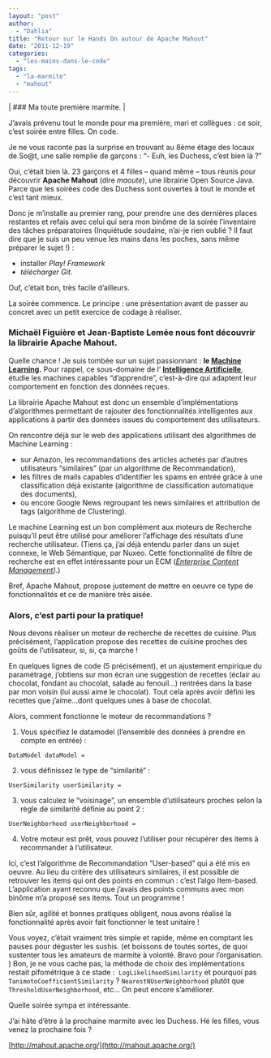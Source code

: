 ```yaml
---
layout: "post"
author: 
  - "Dahlia"
title: "Retour sur le Hands On autour de Apache Mahout"
date: "2011-12-19"
categories: 
  - "les-mains-dans-le-code"
tags: 
  - "la-marmite"
  - "mahout"
---
```


| ### Ma toute première marmite. |

J’avais prévenu tout le monde pour ma première, mari et collègues : ce soir, c’est soirée entre filles. On code.

Je ne vous raconte pas la surprise en trouvant au 8ème étage des locaux de So@t, une salle remplie de garçons : “- Euh, les Duchess, c’est bien là ?”

Oui, c’était bien là. 23 garçons et 4 filles – quand même – tous réunis pour découvrir **Apache Mahout** (dire _maoute_), une librairie Open Source Java. Parce que les soirées code des Duchess sont ouvertes à tout le monde et c’est tant mieux.

Donc je m’installe au premier rang, pour prendre une des dernières places restantes et refais avec celui qui sera mon binôme de la soirée l’inventaire des tâches préparatoires (Inquiétude soudaine, n’ai-je rien oublié ? Il faut dire que je suis un peu venue les mains dans les poches, sans même préparer le sujet !) :

- installer _Play! Framework_
- _télécharger Git_.

Ouf, c’était bon, très facile d’ailleurs.

La soirée commence. Le principe : une présentation avant de passer au concret avec un petit exercice de codage à réaliser.

### Michaël Figuière et Jean-Baptiste Lemée nous font découvrir la librairie Apache Mahout.

Quelle chance ! Je suis tombée sur un sujet passionnant : **le [Machine Learning](http://en.wikipedia.org/wiki/Machine_learning).** Pour rappel, ce sous-domaine de l’ [**Intelligence Artificielle**](http://fr.wikipedia.org/wiki/Intelligence_artificielle), étudie les machines capables “d’apprendre”, c’est-à-dire qui adaptent leur comportement en fonction des données reçues.

La librairie Apache Mahout est donc un ensemble d’implémentations d’algorithmes permettant de rajouter des fonctionnalités intelligentes aux applications à partir des données issues du comportement des utilisateurs.

On rencontre déjà sur le web des applications utilisant des algorithmes de Machine Learning :

- sur Amazon, les recommandations des articles achetés par d’autres utilisateurs “similaires” (par un algorithme de Recommandation),
- les filtres de mails capables d’identifier les spams en entrée grâce à une classification déjà existante (algorithme de classification automatique des documents),
- ou encore Google News regroupant les news similaires et attribution de tags (algorithme de Clustering).

Le machine Learning est un bon complément aux moteurs de Recherche puisqu’il peut être utilisé pour améliorer l’affichage des résultats d’une recherche utilisateur. (Tiens ça, j’ai déjà entendu parler dans un sujet connexe, le Web Sémantique, par Nuxeo. Cette fonctionnalité de filtre de recherche est en effet intéressante pour un ECM (_[Enterprise Content Management](http://fr.wikipedia.org/wiki/Gestion_de_contenu))_.)

Bref, Apache Mahout, propose justement de mettre en oeuvre ce type de fonctionnalités et ce de manière très aisée.

### Alors, c’est parti pour la pratique!

Nous devons réaliser un moteur de recherche de recettes de cuisine. Plus précisément, l’application propose des recettes de cuisine proches des goûts de l’utilisateur, si, si, ça marche !

En quelques lignes de code (5 précisément), et un ajustement empirique du paramétrage, j’obtiens sur mon écran une suggestion de recettes (éclair au chocolat, fondant au chocolat, salade au fenouil…) rentrées dans la base par mon voisin (lui aussi aime le chocolat). Tout cela après avoir défini les recettes que j’aime…dont quelques unes à base de chocolat.

Alors, comment fonctionne le moteur de recommandations ?

1) Vous spécifiez le datamodel (l’ensemble des données à prendre en compte en entrée) :

`DataModel dataModel =`

2) vous définissez le type de “similarité” :

`UserSimilarity userSimilarity =`

3) vous calculez le “voisinage”, un ensemble d’utilisateurs proches selon la règle de similarité définie au point 2 :

`UserNeighborhood userNeighborhood =`

4) Votre moteur est prêt, vous pouvez l’utiliser pour récupérer des items à recommander à l’utilisateur.

Ici, c’est l’algorithme de Recommandation “User-based” qui a été mis en oeuvre. Au lieu du critère des utilisateurs similaires, il est possible de retrouver les items qui ont des points en commun : c’est l’algo Item-based. L’application ayant reconnu que j’avais des points communs avec mon binôme m’a proposé ses items. Tout un programme !

Bien sûr, agilité et bonnes pratiques obligent, nous avons réalisé la fonctionnalité après avoir fait fonctionner le test unitaire !

Vous voyez, c’était vraiment très simple et rapide, même en comptant les pauses pour déguster les sushis. (et boissons de toutes sortes, de quoi sustenter tous les amateurs de marmite à volonté. Bravo pour l’organisation. ) Bon, je ne vous cache pas, la méthode de choix des implémentations restait pifométrique à ce stade :  `LogLikelihoodSimilarity` et pourquoi pas `TanimotoCoefficientSimilarity` ? `NearestNUserNeighborhood` plutôt que `ThresholdUserNeighborhood`, etc… On peut encore s’améliorer.

Quelle soirée sympa et intéressante.

J’ai hâte d’être à la prochaine marmite avec les Duchess. Hé les filles, vous venez la prochaine fois ?

[http://mahout.apache.org/](http://mahout.apache.org/)
